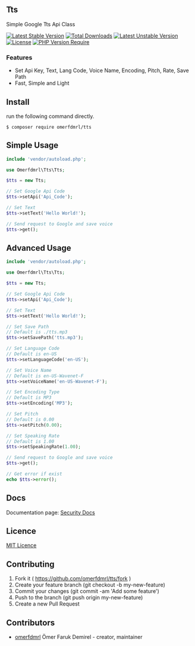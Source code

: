 ## Tts

Simple Google Tts Api Class

[![Latest Stable Version](http://poser.pugx.org/omerfdmrl/tts/v)](https://packagist.org/packages/omerfdmrl/tts) 
[![Total Downloads](http://poser.pugx.org/omerfdmrl/tts/downloads)](https://packagist.org/packages/omerfdmrl/tts) 
[![Latest Unstable Version](http://poser.pugx.org/omerfdmrl/tts/v/unstable)](https://packagist.org/packages/omerfdmrl/tts) 
[![License](http://poser.pugx.org/omerfdmrl/tts/license)](https://packagist.org/packages/omerfdmrl/tts) 
[![PHP Version Require](http://poser.pugx.org/omerfdmrl/tts/require/php)](https://packagist.org/packages/omerfdmrl/tts)


### Features
- Set Api Key, Text, Lang Code, Voice Name, Encoding, Pitch, Rate, Save Path
- Fast, Simple and Light

## Install

run the following command directly.

```
$ composer require omerfdmrl/tts
```

## Simple Usage
```php
include 'vendor/autoload.php';

use Omerfdmrl\Tts\Tts;

$tts = new Tts;

// Set Google Api Code
$tts->setApi('Api_Code');

// Set Text
$tts->setText('Hello World!');

// Send request to Google and save voice
$tts->get();
```


## Advanced Usage
```php
include 'vendor/autoload.php';

use Omerfdmrl\Tts\Tts;

$tts = new Tts;

// Set Google Api Code
$tts->setApi('Api_Code');

// Set Text
$tts->setText('Hello World!');

// Set Save Path
// Default is ./tts.mp3
$tts->setSavePath('tts.mp3');

// Set Language Code
// Default is en-US
$tts->setLanguageCode('en-US');

// Set Voice Name
// Default is en-US-Wavenet-F
$tts->setVoiceName('en-US-Wavenet-F');

// Set Encoding Type
// Default is MP3
$tts->setEncoding('MP3');

// Set Pitch
// Default is 0.00
$tts->setPitch(0.00);

// Set Speaking Rate
// Default is 1.00
$tts->setSpeakingRate(1.00);

// Send request to Google and save voice
$tts->get();

// Get error if exist
echo $tts->error();
```


## Docs
Documentation page: [Security Docs][doc-url]


## Licence
[MIT Licence][mit-url]

## Contributing

1. Fork it ( https://github.com/omerfdmrl/tts/fork )
2. Create your feature branch (git checkout -b my-new-feature)
3. Commit your changes (git commit -am 'Add some feature')
4. Push to the branch (git push origin my-new-feature)
5. Create a new Pull Request

## Contributors

- [omerfdmrl](https://github.com/omerfdmrl) Ömer Faruk Demirel - creator, maintainer

[mit-url]: http://opensource.org/licenses/MIT
[doc-url]: https://github.com/omerfdmrl/tts/wiki
